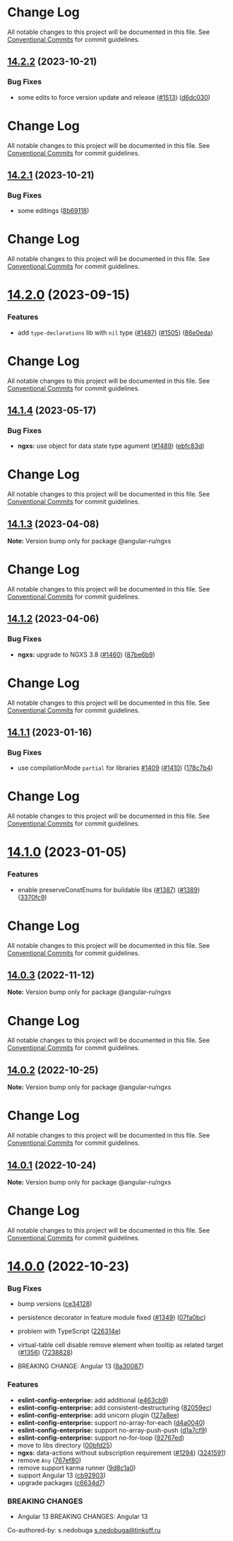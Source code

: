 # Change Log

All notable changes to this project will be documented in this file. See
[Conventional Commits](https://conventionalcommits.org) for commit guidelines.

## [14.2.2](https://github.com/Angular-RU/angular-ru-sdk/compare/@angular-ru/ngxs@14.2.1...@angular-ru/ngxs@14.2.2) (2023-10-21)

### Bug Fixes

- some edits to force version update and release ([#1513](https://github.com/Angular-RU/angular-ru-sdk/issues/1513))
  ([d6dc030](https://github.com/Angular-RU/angular-ru-sdk/commit/d6dc030afa41da972e2d6a8399dd1e4f09deaeec))

# Change Log

All notable changes to this project will be documented in this file. See
[Conventional Commits](https://conventionalcommits.org) for commit guidelines.

## [14.2.1](https://github.com/Angular-RU/angular-ru-sdk/compare/@angular-ru/ngxs@14.2.0...@angular-ru/ngxs@14.2.1) (2023-10-21)

### Bug Fixes

- some editings
  ([8b69118](https://github.com/Angular-RU/angular-ru-sdk/commit/8b69118d1adebbb8f81a67b02a92ad6cb13813d0))

# Change Log

All notable changes to this project will be documented in this file. See
[Conventional Commits](https://conventionalcommits.org) for commit guidelines.

# [14.2.0](https://github.com/Angular-RU/angular-ru-sdk/compare/@angular-ru/ngxs@14.1.4...@angular-ru/ngxs@14.2.0) (2023-09-15)

### Features

- add `type-declarations` lib with `nil` type ([#1487](https://github.com/Angular-RU/angular-ru-sdk/issues/1487))
  ([#1505](https://github.com/Angular-RU/angular-ru-sdk/issues/1505))
  ([86e0eda](https://github.com/Angular-RU/angular-ru-sdk/commit/86e0edad0e95f087ab9f19af4ef8c264fbd08e5d))

# Change Log

All notable changes to this project will be documented in this file. See
[Conventional Commits](https://conventionalcommits.org) for commit guidelines.

## [14.1.4](https://github.com/Angular-RU/angular-ru-sdk/compare/@angular-ru/ngxs@14.1.3...@angular-ru/ngxs@14.1.4) (2023-05-17)

### Bug Fixes

- **ngxs:** use object for data state type agument ([#1489](https://github.com/Angular-RU/angular-ru-sdk/issues/1489))
  ([ebfc83d](https://github.com/Angular-RU/angular-ru-sdk/commit/ebfc83de45922eed863978496c3bd29606e1e0f9))

# Change Log

All notable changes to this project will be documented in this file. See
[Conventional Commits](https://conventionalcommits.org) for commit guidelines.

## [14.1.3](https://github.com/Angular-RU/angular-ru-sdk/compare/@angular-ru/ngxs@14.1.2...@angular-ru/ngxs@14.1.3) (2023-04-08)

**Note:** Version bump only for package @angular-ru/ngxs

# Change Log

All notable changes to this project will be documented in this file. See
[Conventional Commits](https://conventionalcommits.org) for commit guidelines.

## [14.1.2](https://github.com/Angular-RU/angular-ru-sdk/compare/@angular-ru/ngxs@14.1.1...@angular-ru/ngxs@14.1.2) (2023-04-06)

### Bug Fixes

- **ngxs:** upgrade to NGXS 3.8 ([#1460](https://github.com/Angular-RU/angular-ru-sdk/issues/1460))
  ([87be6b9](https://github.com/Angular-RU/angular-ru-sdk/commit/87be6b9cc0ba376aa2469c37fbacd2ba4f7c004d))

# Change Log

All notable changes to this project will be documented in this file. See
[Conventional Commits](https://conventionalcommits.org) for commit guidelines.

## [14.1.1](https://github.com/Angular-RU/angular-ru-sdk/compare/@angular-ru/ngxs@14.1.0...@angular-ru/ngxs@14.1.1) (2023-01-16)

### Bug Fixes

- use compilationMode `partial` for libraries [#1409](https://github.com/Angular-RU/angular-ru-sdk/issues/1409)
  ([#1410](https://github.com/Angular-RU/angular-ru-sdk/issues/1410))
  ([178c7b4](https://github.com/Angular-RU/angular-ru-sdk/commit/178c7b4bdca2c9bedc0a43d446deb08e468da542))

# Change Log

All notable changes to this project will be documented in this file. See
[Conventional Commits](https://conventionalcommits.org) for commit guidelines.

# [14.1.0](https://github.com/Angular-RU/angular-ru-sdk/compare/@angular-ru/ngxs@14.0.3...@angular-ru/ngxs@14.1.0) (2023-01-05)

### Features

- enable preserveConstEnums for buildable libs ([#1387](https://github.com/Angular-RU/angular-ru-sdk/issues/1387))
  ([#1389](https://github.com/Angular-RU/angular-ru-sdk/issues/1389))
  ([3370fc9](https://github.com/Angular-RU/angular-ru-sdk/commit/3370fc964ae520d0a50c048c590a0d5ec09a7979))

# Change Log

All notable changes to this project will be documented in this file. See
[Conventional Commits](https://conventionalcommits.org) for commit guidelines.

## [14.0.3](https://github.com/Angular-RU/angular-ru-sdk/compare/@angular-ru/ngxs@14.0.2...@angular-ru/ngxs@14.0.3) (2022-11-12)

**Note:** Version bump only for package @angular-ru/ngxs

# Change Log

All notable changes to this project will be documented in this file. See
[Conventional Commits](https://conventionalcommits.org) for commit guidelines.

## [14.0.2](https://github.com/Angular-RU/angular-ru-sdk/compare/@angular-ru/ngxs@14.0.1...@angular-ru/ngxs@14.0.2) (2022-10-25)

**Note:** Version bump only for package @angular-ru/ngxs

# Change Log

All notable changes to this project will be documented in this file. See
[Conventional Commits](https://conventionalcommits.org) for commit guidelines.

## [14.0.1](https://github.com/Angular-RU/angular-ru-sdk/compare/@angular-ru/ngxs@14.0.0...@angular-ru/ngxs@14.0.1) (2022-10-24)

**Note:** Version bump only for package @angular-ru/ngxs

# Change Log

All notable changes to this project will be documented in this file. See
[Conventional Commits](https://conventionalcommits.org) for commit guidelines.

# [14.0.0](https://github.com/Angular-RU/angular-ru-sdk/compare/@angular-ru/ngxs@12.32.1...@angular-ru/ngxs@14.0.0) (2022-10-23)

### Bug Fixes

- bump versions
  ([ce34128](https://github.com/Angular-RU/angular-ru-sdk/commit/ce34128f57fb319486395d7a75a8672bc880b2af))
- persistence decorator in feature module fixed ([#1349](https://github.com/Angular-RU/angular-ru-sdk/issues/1349))
  ([07fa0bc](https://github.com/Angular-RU/angular-ru-sdk/commit/07fa0bc732a2a945dcfd16f98521891fc969b0ac))
- problem with TypeScript
  ([226314e](https://github.com/Angular-RU/angular-ru-sdk/commit/226314e9b998e03d76ab8ae23ff60cd9f5b766a7))
- virtual-table cell disable remove element when tooltip as related target
  ([#1356](https://github.com/Angular-RU/angular-ru-sdk/issues/1356))
  ([7238828](https://github.com/Angular-RU/angular-ru-sdk/commit/72388282d421d60ded8c4dbd1629b1f259df2187))

- BREAKING CHANGE: Angular 13
  ([8a30087](https://github.com/Angular-RU/angular-ru-sdk/commit/8a300878fb400dc613ca5f6d1c23a96f9c4b6714))

### Features

- **eslint-config-enterprise:** add additional
  ([e463cb9](https://github.com/Angular-RU/angular-ru-sdk/commit/e463cb9b3827f63c6fc6685e182c02b9aa84e3d9))
- **eslint-config-enterprise:** add consistent-destructuring
  ([82059ec](https://github.com/Angular-RU/angular-ru-sdk/commit/82059ec775e2cc87f84d245d04f3ebfc6feb69dd))
- **eslint-config-enterprise:** add unicorn plugin
  ([127a8ee](https://github.com/Angular-RU/angular-ru-sdk/commit/127a8eee1b6b3a8d263bc0b5c7b11df77ffd0064))
- **eslint-config-enterprise:** support no-array-for-each
  ([d4a0040](https://github.com/Angular-RU/angular-ru-sdk/commit/d4a0040f6c2945fae353a7e6e17cbfb8bf6788be))
- **eslint-config-enterprise:** support no-array-push-push
  ([d1a7cf9](https://github.com/Angular-RU/angular-ru-sdk/commit/d1a7cf9afe91d0806c7fb44181977d30554661ed))
- **eslint-config-enterprise:** support no-for-loop
  ([92767ed](https://github.com/Angular-RU/angular-ru-sdk/commit/92767edccf7cf7e049ad2177f09251367f010ffa))
- move to libs directory
  ([00bfd25](https://github.com/Angular-RU/angular-ru-sdk/commit/00bfd257dc6e17d3c228ae71a1d7e141eb30ab59))
- **ngxs:** data-actions without subscription requirement
  ([#1294](https://github.com/Angular-RU/angular-ru-sdk/issues/1294))
  ([3241591](https://github.com/Angular-RU/angular-ru-sdk/commit/32415910fdcdc7d51e67bdb8783d6ebe6618a2ee))
- remove `Any` ([767ef80](https://github.com/Angular-RU/angular-ru-sdk/commit/767ef80c3171d8235ceb8548b38323b74eacdcb2))
- remove support karma runner
  ([9d8c1a0](https://github.com/Angular-RU/angular-ru-sdk/commit/9d8c1a0a9931b1e87c9a3dbb72e994d80b19dd7a))
- support Angular 13
  ([cb92903](https://github.com/Angular-RU/angular-ru-sdk/commit/cb92903279e612557bbd6df98e9c7d722a10ccdd))
- upgrade packages
  ([c6634d7](https://github.com/Angular-RU/angular-ru-sdk/commit/c6634d7d324284f06a4e6cb539aea15d70f4731c))

### BREAKING CHANGES

- Angular 13 BREAKING CHANGES: Angular 13

Co-authored-by: s.nedobuga <s.nedobuga@tinkoff.ru>
